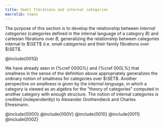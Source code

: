 ```yaml
---
title: Small fibrations and internal categories
macrolib: topos
---
```


The purpose of this section is to develop the relationship between *internal
categories* (categories defined in the internal language of a category $B$) and
cartesian fibrations over $B$, generalizing the relationship between categories internal
to $\SET$ (i.e. small categories) and their family fibrations over $\SET$.

@include{001Q}

We have already seen in {%cref 000G%} and {%cref 000L%} that smallness in the
sense of the definition above appropriately generalizes the ordinary notion of
smallness for categories over $\SET$. Another perspective on smallness is given
by the *internal language*, in which a category is viewed as an algebra for the
"theory of categories" computed in another category with enough structure. The
notion of internal categories is credited (independently) to Alexander
Grothendieck and Charles Ehresmann.

@include{000O}
@include{000V}
@include{0010}
@include{0011}
@include{000Z}
